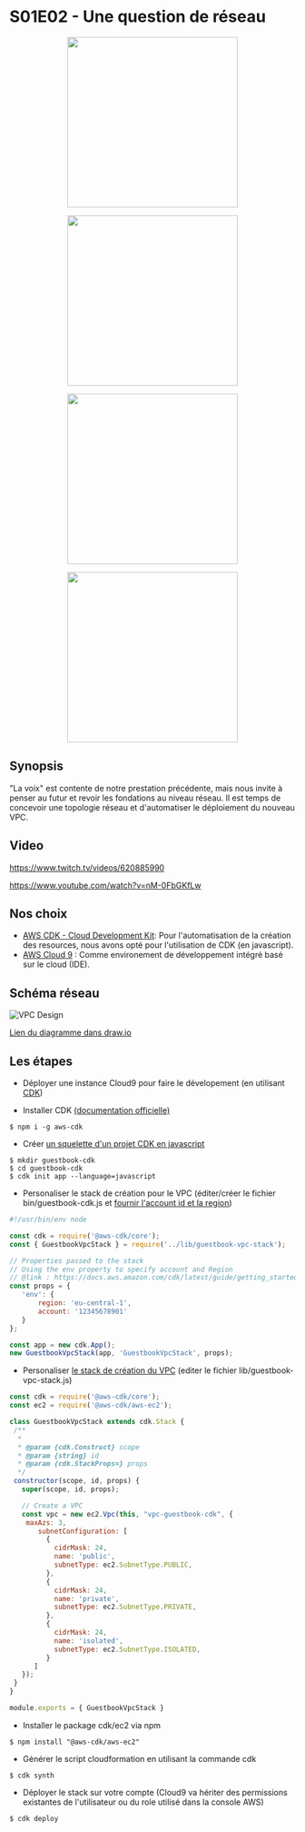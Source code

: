 # S01E02 - Une question de réseau 

<p align="center"><img witdh="300" height="300" src="https://raw.githubusercontent.com/alfallouji/LIVE-CODING/master/episodes/assets/s01e02-a.png" /></p>

<p align="center"><img witdh="300" height="300" src="https://raw.githubusercontent.com/alfallouji/LIVE-CODING/master/episodes/assets/s01e02-b.png" /></p>

<p align="center"><img witdh="300" height="300" src="https://raw.githubusercontent.com/alfallouji/LIVE-CODING/master/episodes/assets/s01e02-c.png" /></p>

<p align="center"><img witdh="300" height="300" src="https://raw.githubusercontent.com/alfallouji/LIVE-CODING/master/episodes/assets/s01e02-d.png" /></p>

## Synopsis
"La voix" est contente de notre prestation précédente, mais nous invite à penser au futur et revoir les fondations au niveau réseau. Il est temps de concevoir une topologie réseau et d'automatiser le déploiement du nouveau VPC.

## Video
https://www.twitch.tv/videos/620885990

https://www.youtube.com/watch?v=nM-0FbGKfLw

## Nos choix

 - [AWS CDK - Cloud Development Kit](https://aws.amazon.com/cdk/features/): Pour l'automatisation de la création des resources, nous avons opté pour l'utilisation de CDK (en javascript). 
 - [AWS Cloud 9](https://aws.amazon.com/fr/cloud9/details/) : Comme environement de développement intégré basé sur le cloud (IDE).

## Schéma réseau

![VPC Design](https://github.com/alfallouji/LIVE-CODING/blob/master/episodes/assets/vpc_design.png)

[Lien du diagramme dans draw.io](https://www.draw.io/?lightbox=1&highlight=0000ff&edit=_blank&layers=1&nav=1&title=VPC%20Design#R7Zpdb%2BI4FIZ%2FDdLuRVES5%2FMSaOmMNLtbDdKMtDfIJCZYdeIoMR%2BdX7%2FHxIHEDtuOVGZghhaV%2BLWxnXOe42PcDNAk2z2WuFj9xRPCBo6V7AbofuA4kR3CXym8KMG1ayEtaVJLLWFGvxElWkpd04RUnYaCcyZo0RVjnuckFh0NlyXfdpstOeuOWuCUGMIsxsxUv9JErGo19Kyj%2FoHQdNWMbFuqJsNNYyVUK5zwbUtCDwM0KTkX9VW2mxAmbdfYpf7c9ETtYWIlycVbPvCZj6NSjEq8Rv8s0N%2BBu8PPd17dywaztbrhzySlPFdTFi%2BNHQpOc7G3pTeGFww1sQYe1Exkaeh4mqCXg65gmyXZR1fQy0FXsPXubW18W59gSzBKne4tbXyrNUF4oTFfC0ZzMjlQZ4GYljih4I0JZ7wELec5WG%2B8EhmDkg2X2xUVZFbgWFp1CwED2pLnQnFvO01ZGV72CtwU8jrbpTLChnhbucO05OtiP%2BRHIL%2B3dl7WnoQeRMmfSTOrgYNsN3gYj%2BRYlDFtthtSCgr8jxhNZceCy3GwKjGyFLJHuAWap5%2F2pXtkqWn3DZHgakUSdS8mswpjOSrZtSTF8CPhGRHlCzRpapt4UgtKoIrbY3T6vtJW7ci0XKVitSSkh76PUQMXKnC%2BI4h8I4hGG0wZXlBGhZz6v9K0ekT12P60ow5WtE%2B6SOfmlEPewwdu1we2bzrBDnucEIbn8kHwu%2FkABRfng%2FB384EXXpwPIsMHA8dncs1ewEUqLx7XpBILzp%2Bh3ZenSVMPwx2aGE66hny3KeI%2BdsIgsiP%2FrMnuMMS7JzuvCxjyTMC8qAcw3zkXYM3GvEXY03rBaAzabL3IibhKeKp66r8aP1qScO2eBQr17ZbQ2fixb%2FxcDT8o8i6OH%2BfGz9Xw41uXt%2F4gk5%2BSbrAgLYB8nElD5ouquNbd0K8JlJ7QvJ4N0Y8Gyr0Bdb1AQYYbWu0f%2F%2BL4Ms9ob3xdDV96BrwEoMzzShMo64%2BPFWegJX%2FeaLoYmvT050c%2Fnybz5PVG03XQpOc%2B%2B%2BLYMk%2BUb2xdB1t63rsEmvrOxt8CTMc2jeE%2F4QVhT7yiYv9P1vsFF4Jnr3omBpOSsotbDzpoSGU7AGOeAtpb%2FKJhAL6beqGH%2FNNAv4MXXad7%2FoN6vr%2F7kenEwDmTD5tj7evw4aaI5zn%2BuS50tC0DCh3DhV5PHHruuVxoHgAbLmysSbP94zltQ%2Fe75lWPMlkxxvGzXHTzpOWD5f4HmuwHG1XFERrcFJZ0J%2BEZq%2Fncr4SQzx%2BNpCWcaZzkzpDCAr%2BkeULKYQwjOtMECwxvUq%2FgHWf4G8%2FvgIu7SpA8pkyq%2B8eFpjPBS%2Bh4PgdmoU7M7wmjcEsv89HX2bypfawpurOdcFjk6XtsJ33teK7ny0kQ9oR3eC42zMNdsAAIE8bXSfS2UNdSHPxO5RROxZiRdg9AaMF66OhNa0lGk4T1ZeoDkv%2B3nLy2A2nus9mB2MdsLzP9qf1IUfJkHYt6MzIuenclcW3q91l8UNgFzA3MxccxAYu%2Bfw8AxeOzdPu61gOJ6OE%2F)


## Les étapes

 * Déployer une instance Cloud9 pour faire le dévelopement (en utilisant [CDK](https://aws.amazon.com/cdk/))
 
 * Installer CDK [(documentation officielle)](https://docs.aws.amazon.com/cdk/latest/guide/getting_started.html#getting_started_install)
 
 ```console
 $ npm i -g aws-cdk
```

 * Créer [un squelette d'un projet CDK en javascript](https://docs.aws.amazon.com/cdk/latest/guide/work-with-cdk-javascript.html#javascript-newproject)
 
 ```console 
 $ mkdir guestbook-cdk
 $ cd guestbook-cdk
 $ cdk init app --language=javascript
```

* Personaliser le stack de création pour le VPC (éditer/créer le fichier bin/guestbook-cdk.js et [fournir l'account id et la region](https://docs.aws.amazon.com/cdk/latest/guide/getting_started.html#getting_started_credentials_prop))
 
 ```javascript 
 #!/usr/bin/env node

const cdk = require('@aws-cdk/core');
const { GuestbookVpcStack } = require('../lib/guestbook-vpc-stack');

// Properties passed to the stack
// Using the env property to specify account and Region
// @link : https://docs.aws.amazon.com/cdk/latest/guide/getting_started.html#getting_started_credentials_prop
const props = {
    'env': {
        region: 'eu-central-1',
        account: '12345678901'
    }
};

const app = new cdk.App();
new GuestbookVpcStack(app, 'GuestbookVpcStack', props);

```

 * Personaliser [le stack de création du VPC](https://docs.aws.amazon.com/cdk/api/latest/docs/@aws-cdk_aws-ec2.Vpc.html#subnetconfiguration) (editer le fichier lib/guestbook-vpc-stack.js)
 
 ```javascript 
const cdk = require('@aws-cdk/core');
const ec2 = require('@aws-cdk/aws-ec2');

class GuestbookVpcStack extends cdk.Stack {
  /**
   *
   * @param {cdk.Construct} scope
   * @param {string} id
   * @param {cdk.StackProps=} props
   */
  constructor(scope, id, props) {
    super(scope, id, props);

    // Create a VPC
    const vpc = new ec2.Vpc(this, "vpc-guestbook-cdk", {
     maxAzs: 3,
    	subnetConfiguration: [
          {
            cidrMask: 24,
            name: 'public',
            subnetType: ec2.SubnetType.PUBLIC,
          },
          {
            cidrMask: 24,
            name: 'private',
            subnetType: ec2.SubnetType.PRIVATE,
          },
          {
            cidrMask: 24,
            name: 'isolated',
            subnetType: ec2.SubnetType.ISOLATED,
          }
       ]
    });
  }
}

module.exports = { GuestbookVpcStack }
```

* Installer le package cdk/ec2 via npm

 ```console 
 $ npm install "@aws-cdk/aws-ec2"
```

* Générer le script cloudformation en utilisant la commande cdk

 ```console 
 $ cdk synth
```

* Déployer le stack sur votre compte (Cloud9 va hériter des permissions existantes de l'utilisateur ou du role utilisé dans la console AWS)

 ```console 
 $ cdk deploy
```
